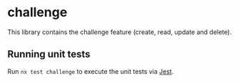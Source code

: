# challenge

This library contains the challenge feature (create, read, update and delete).

## Running unit tests

Run `nx test challenge` to execute the unit tests via [Jest](https://jestjs.io).
